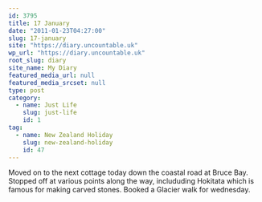 ```yaml
---
id: 3795
title: 17 January
date: "2011-01-23T04:27:00"
slug: 17-january
site: "https://diary.uncountable.uk"
wp_url: "https://diary.uncountable.uk"
root_slug: diary
site_name: My Diary
featured_media_url: null
featured_media_srcset: null
type: post
category:
  - name: Just Life
    slug: just-life
    id: 1
tag:
  - name: New Zealand Holiday
    slug: new-zealand-holiday
    id: 47
---
```


<div xmlns='http://www.w3.org/1999/xhtml'>Moved on to the next cottage today down the coastal road at Bruce Bay.  Stopped off at various points along the way, includuding Hokitata which is famous for making carved stones. Booked a Glacier walk for wednesday.</p>
<p></div>
